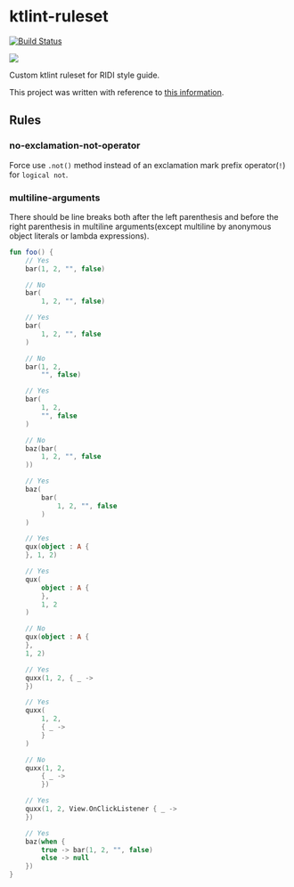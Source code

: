 # ktlint-ruleset

[![Build Status](https://github.com/ridi/ktlint-ruleset/workflows/Build/badge.svg?branch=master)](https://github.com/ridi/ktlint-ruleset/actions)

[![](https://jitpack.io/v/ridi/ktlint-ruleset.svg)](https://jitpack.io/#ridi/ktlint-ruleset)

Custom ktlint ruleset for RIDI style guide.

This project was written with reference to [this information](https://github.com/pinterest/ktlint#creating-a-ruleset).

## Rules

### no-exclamation-not-operator

Force use `.not()` method instead of an exclamation mark prefix operator(`!`) for `logical not`.

### multiline-arguments

There should be line breaks both after the left parenthesis and before the right parenthesis in multiline arguments(except multiline by anonymous object literals or lambda expressions).
```kotlin
fun foo() {
    // Yes
    bar(1, 2, "", false)

    // No
    bar(
        1, 2, "", false)

    // Yes
    bar(
        1, 2, "", false
    )

    // No
    bar(1, 2,
        "", false)

    // Yes
    bar(
        1, 2,
        "", false
    )

    // No
    baz(bar(
        1, 2, "", false
    ))

    // Yes
    baz(
        bar(
            1, 2, "", false
        )
    )

    // Yes
    qux(object : A {
    }, 1, 2)

    // Yes
    qux(
        object : A {
        },
        1, 2
    )

    // No
    qux(object : A {
    },
    1, 2)

    // Yes
    quxx(1, 2, { _ ->
    })

    // Yes
    quxx(
        1, 2,
        { _ ->
        }
    )

    // No
    quxx(1, 2,
        { _ ->
        })

    // Yes
    quxx(1, 2, View.OnClickListener { _ ->
    })

    // Yes
    baz(when {
        true -> bar(1, 2, "", false)
        else -> null
    })
}
```
